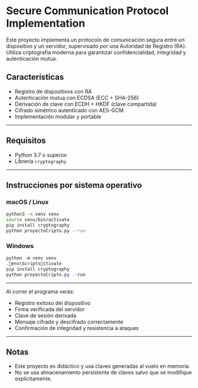 # Secure Communication Protocol Implementation

Este proyecto implementa un protocolo de comunicación segura entre un dispositivo y un servidor, supervisado por una Autoridad de Registro (RA). Utiliza criptografía moderna para garantizar confidencialidad, integridad y autenticación mutua.

## Características

- Registro de dispositivos con RA
- Autenticación mutua con ECDSA (ECC + SHA-256)
- Derivación de clave con ECDH + HKDF (clave compartida)
- Cifrado simétrico autenticado con AES-GCM
- Implementación modular y portable

---

##  Requisitos

- Python 3.7 o superior
- Librería `cryptography`

---

## Instrucciones por sistema operativo

###  macOS / Linux

```bash
python3 -m venv venv
source venv/bin/activate
pip install cryptography
python proyectoCripto.py --run
```

###  Windows

```powershell
python -m venv venv
.env\Scriptsctivate
pip install cryptography
python proyectoCripto.py --run
```


---

Al correr el programa verás:
- Registro exitoso del dispositivo
- Firma verificada del servidor
- Clave de sesión derivada
- Mensaje cifrado y descifrado correctamente
- Confirmación de integridad y resistencia a ataques

---

##  Notas

- Este proyecto es didáctico y usa claves generadas al vuelo en memoria.
- No se usa almacenamiento persistente de claves salvo que se modifique explícitamente.
